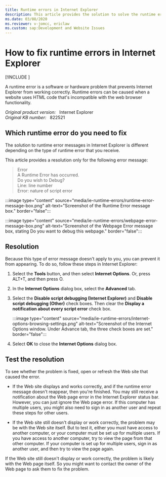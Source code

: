 ```yaml
---
title: Runtime errors in Internet Explorer
description: This article provides the solution to solve the runtime errors that occur in Internet Explorer.
ms.date: 03/08/2020
ms.reviewer: v-jomcc, ericlaw
ms.custom: sap:Development and Website Issues
---
```

# How to fix runtime errors in Internet Explorer

[!INCLUDE [](../../../includes/browsers-important.md)]

A runtime error is a software or hardware problem that prevents Internet Explorer from working correctly. Runtime errors can be caused when a website uses HTML code that's incompatible with the web browser functionality.

_Original product version:_ &nbsp; Internet Explorer  
_Original KB number:_ &nbsp; 822521

## Which runtime error do you need to fix

The solution to runtime error messages in Internet Explorer is different depending on the type of runtime error that you receive.

This article provides a resolution only for the following error message:

> Error  
> A Runtime Error has occurred.  
> Do you wish to Debug?  
> Line: line number  
> Error: nature of script error

:::image type="content" source="media/ie-runtime-errors/runtime-error-message-box.png" alt-text="Screenshot of the Runtime Error message box." border="false":::

:::image type="content" source="media/ie-runtime-errors/webpage-error-message-box.png" alt-text="Screenshot of the Webpage Error message box, stating Do you want to debug this webpage." border="false":::

## Resolution

Because this type of error message doesn't apply to you, you can prevent it from appearing. To do so, follow these steps in Internet Explorer:

1. Select the **Tools** button, and then select **Internet Options**. Or, press ALT+T, and then press O.

2. In the **Internet Options** dialog box, select the **Advanced** tab.

3. Select the **Disable script debugging (Internet Explorer)** and **Disable script debugging (Other)** check boxes. Then clear the **Display a notification about every script error** check box.

   :::image type="content" source="media/ie-runtime-errors/internet-options-browsing-settings.png" alt-text="Screenshot of the Internet Options window. Under Advance tab, the three check boxes are set." border="false":::

4. Select **OK** to close the **Internet Options** dialog box.

## Test the resolution

To see whether the problem is fixed, open or refresh the Web site that caused the error.

- If the Web site displays and works correctly, and if the runtime error message doesn't reappear, then you're finished. You may still receive a notification about the Web page error in the Internet Explorer status bar. However, you can just ignore the Web page error. If this computer has multiple users, you might also need to sign in as another user and repeat these steps for other users.

- If the Web site still doesn't display or work correctly, the problem may be with the Web site itself. But to test it, either you must have access to another computer, or your computer must be set up for multiple users. If you have access to another computer, try to view the page from that other computer. If your computer is set up for multiple users, sign in as another user, and then try to view the page again.

If the Web site still doesn't display or work correctly, the problem is likely with the Web page itself. So you might want to contact the owner of the Web page to ask them to fix the problem.
